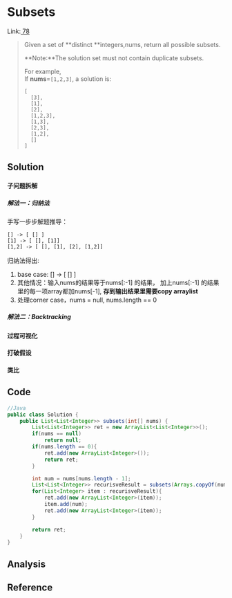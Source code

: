 # Subsets

Link:[ 78](https://leetcode.com/problems/subsets/#/description)

> Given a set of **distinct **integers,nums, return all possible subsets.
>
> **Note:**The solution set must not contain duplicate subsets.
>
> For example,  
> If **nums**=`[1,2,3]`, a solution is:
>
> ```
> [
>   [3],
>   [1],
>   [2],
>   [1,2,3],
>   [1,3],
>   [2,3],
>   [1,2],
>   []
> ]
> ```

## Solution

#### 子问题拆解

##### 解法一：归纳法

手写一步步解题推导：

```
[] -> [ [] ]
[1] -> [ [], [1]]
[1,2] -> [ [], [1], [2], [1,2]]
```

归纳法得出:

1. base case: \[\] -&gt; \[ \[\] \]
2. 其他情况：输入nums的结果等于nums\[:-1\] 的结果，  加上nums\[:-1\] 的结果里的每一项array都加nums\[-1\], **存到输出结果里需要copy arraylist**
3. 处理corner case，nums = null, nums.length == 0

##### 解法二：Backtracking



#### 过程可视化

#### 打破假设

#### 类比

## Code

```java
//Java
public class Solution {
    public List<List<Integer>> subsets(int[] nums) {
        List<List<Integer>> ret = new ArrayList<List<Integer>>();
        if(nums == null)
            return null;
        if(nums.length == 0){
            ret.add(new ArrayList<Integer>());
            return ret;
        }    

        int num = nums[nums.length - 1];
        List<List<Integer>> recurisveResult = subsets(Arrays.copyOf(nums, nums.length-1));
        for(List<Integer> item : recurisveResult){
            ret.add(new ArrayList<Integer>(item));
            item.add(num);
            ret.add(new ArrayList<Integer>(item));
        }

        return ret;
    }
}
```

## Analysis

## Reference



